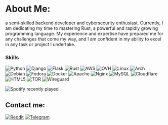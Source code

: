 # About Me:
a semi-skilled backend developer and cybersecurity enthusiast. Currently, I am dedicating my time to mastering Rust, a powerful and rapidly growing programming language. My experience and expertise have prepared me for any challenges that come my way, and I am confident in my ability to excel in any task or project I undertake.

### Skills

![Python](https://img.shields.io/badge/-Python-000?&logo=Python)
![Django](https://img.shields.io/badge/-Django-000?&logo=Django)
![Flask](https://img.shields.io/badge/-Flask-000?&logo=Flask)
![Rust](https://img.shields.io/badge/-TOR-000?&logo=TOR)
![AWS](https://img.shields.io/badge/-AWS-000?&logo=Amazon-AWS&logoColor=F90)
![OVH](https://img.shields.io/badge/-OVH-000?&logo=OVH)
![Linux](https://img.shields.io/badge/-Linux-000?&logo=Linux)
![Arch](https://img.shields.io/badge/-ArchLinux-000?&logo=ArchLinux)
![Debian](https://img.shields.io/badge/-Debian-000?&logo=Debian)
![Fedora](https://img.shields.io/badge/-Fedora-000?&logo=Fedora)
![Docker](https://img.shields.io/badge/-Docker-000?&logo=Docker)
![Apache](https://img.shields.io/badge/-Apache-000?&logo=Apache)
![Nginx](https://img.shields.io/badge/-TOR-000?&logo=TOR)
![MySQL](https://img.shields.io/badge/-TOR-000?&logo=TOR)
![Cloudflare](https://img.shields.io/badge/-Cloudflare-000?&logo=Cloudflare)
![HTML5](https://img.shields.io/badge/-HTML5-000?&logo=HTML5)
![TOR](https://img.shields.io/badge/-TOR-000?&logo=TOR)
![Wireguard](https://img.shields.io/badge/-Wireguard-000?&logo=Wireguard)


![Spotify recently played](https://spotify-recently-played-readme.vercel.app/api?user=kjq5tp6987564w8nfr1jk69ap)

## Contact me:
[![Reddit](https://img.shields.io/badge/Reddit-%23FF4500.svg?logo=Reddit&logoColor=white)](https://reddit.com/user/5ecuresamurai) 
[![Telegram](https://img.shields.io/badge/Reddit-%23FF4500.svg?logo=Telegram&logoColor=white)](https://i5ecure.t.me)
